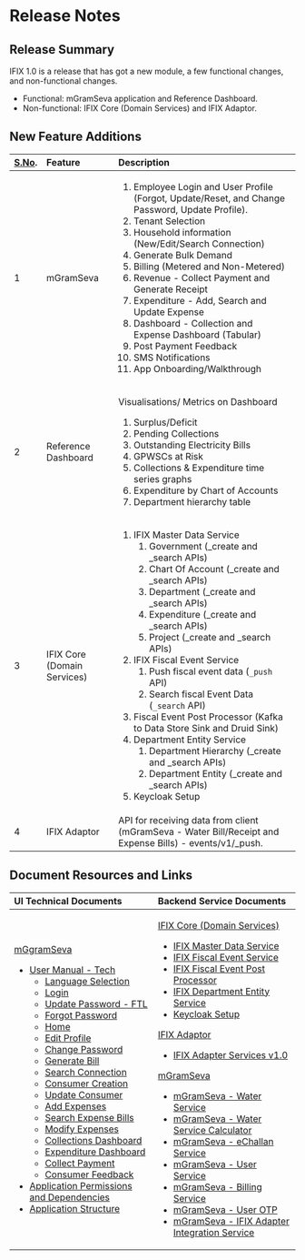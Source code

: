 # Release Notes

## Release Summary

IFIX 1.0 is a release that has got a new module, a few functional changes, and non-functional changes.

* Functional: mGramSeva application and Reference Dashboard.
* Non-functional: IFIX Core \(Domain Services\) and IFIX Adaptor.

## New ‌Feature Additions

<table>
  <thead>
    <tr>
      <th style="text-align:left"><a href="http://s.no/"><b>S.No</b></a><b>.</b>
      </th>
      <th style="text-align:left"><b>Feature</b>
      </th>
      <th style="text-align:left"><b>Description</b>
      </th>
    </tr>
  </thead>
  <tbody>
    <tr>
      <td style="text-align:left">1</td>
      <td style="text-align:left">mGramSeva</td>
      <td style="text-align:left">
        <ol>
          <li>Employee Login and User Profile (Forgot, Update/Reset, and Change Password,
            Update Profile).</li>
          <li>Tenant Selection</li>
          <li>Household information (New/Edit/Search Connection)</li>
          <li>Generate Bulk Demand</li>
          <li>Billing (Metered and Non-Metered)</li>
          <li>Revenue - Collect Payment and Generate Receipt</li>
          <li>Expenditure - Add, Search and Update Expense</li>
          <li>Dashboard - Collection and Expense Dashboard (Tabular)</li>
          <li>Post Payment Feedback</li>
          <li>SMS Notifications</li>
          <li>App Onboarding/Walkthrough</li>
        </ol>
      </td>
    </tr>
    <tr>
      <td style="text-align:left">2</td>
      <td style="text-align:left">Reference Dashboard</td>
      <td style="text-align:left">
        <p>Visualisations/ Metrics on Dashboard</p>
        <ol>
          <li>Surplus/Deficit</li>
          <li>Pending Collections</li>
          <li>Outstanding Electricity Bills</li>
          <li>GPWSCs at Risk</li>
          <li>Collections &amp; Expenditure time series graphs</li>
          <li>Expenditure by Chart of Accounts</li>
          <li>Department hierarchy table</li>
        </ol>
      </td>
    </tr>
    <tr>
      <td style="text-align:left">3</td>
      <td style="text-align:left">IFIX Core (Domain Services)</td>
      <td style="text-align:left">
        <ol>
          <li>IFIX Master Data Service
            <ol>
              <li>Government (_create and _search APIs)</li>
              <li>Chart Of Account (_create and _search APIs)</li>
              <li>Department (_create and _search APIs)</li>
              <li>Expenditure (_create and _search APIs)</li>
              <li>Project (_create and _search APIs)</li>
            </ol>
          </li>
          <li>IFIX Fiscal Event Service
            <ol>
              <li>Push fiscal event data (<code>_push</code> API)</li>
              <li>Search fiscal Event Data (<code>_search</code> API)</li>
            </ol>
          </li>
          <li>Fiscal Event Post Processor (Kafka to Data Store Sink and Druid Sink)</li>
          <li>Department Entity Service
            <ol>
              <li>Department Hierarchy (_create and _search APIs)</li>
              <li>Department Entity (_create and _search APIs)</li>
            </ol>
          </li>
          <li>Keycloak Setup</li>
        </ol>
      </td>
    </tr>
    <tr>
      <td style="text-align:left">4</td>
      <td style="text-align:left">IFIX Adaptor</td>
      <td style="text-align:left">API for receiving data from client (mGramSeva - Water Bill/Receipt and
        Expense Bills) - events/v1/_push.</td>
    </tr>
  </tbody>
</table>

## Document Resources and Links

<table>
  <thead>
    <tr>
      <th style="text-align:left"><b>UI Technical Documents</b>
      </th>
      <th style="text-align:left"><b>Backend Service Documents</b>
      </th>
    </tr>
  </thead>
  <tbody>
    <tr>
      <td style="text-align:left">
        <p><a href="../exemplar/mgramseva/">mGgramSeva</a>
        </p>
        <ul>
          <li> <a href="../exemplar/mgramseva/user-manual/tech-user-manual/">User Manual - Tech</a>
            <ul>
              <li><a href="../exemplar/mgramseva/user-manual/tech-user-manual/language-selection.md">Language Selection</a>
              </li>
              <li><a href="../exemplar/mgramseva/user-manual/tech-user-manual/login.md">Login</a>
              </li>
              <li><a href="../exemplar/mgramseva/user-manual/tech-user-manual/update-password-ftl.md">Update Password - FTL</a>
              </li>
              <li><a href="../exemplar/mgramseva/user-manual/tech-user-manual/forgot-password.md">Forgot Password</a>
              </li>
              <li><a href="../exemplar/mgramseva/user-manual/tech-user-manual/home.md">Home</a>
              </li>
              <li><a href="../exemplar/mgramseva/user-manual/tech-user-manual/edit-profile.md">Edit Profile</a>
              </li>
              <li><a href="../exemplar/mgramseva/user-manual/tech-user-manual/change-password.md">Change Password</a>
              </li>
              <li><a href="../exemplar/mgramseva/user-manual/tech-user-manual/generate-bill.md">Generate Bill</a>
              </li>
              <li><a href="../exemplar/mgramseva/user-manual/tech-user-manual/search-connection.md">Search Connection</a>
              </li>
              <li><a href="../exemplar/mgramseva/user-manual/tech-user-manual/consumer-details/create-consumer.md">Consumer Creation</a>
              </li>
              <li><a href="../exemplar/mgramseva/user-manual/tech-user-manual/consumer-details/update-consumer.md">Update Consumer</a>
              </li>
              <li><a href="../exemplar/mgramseva/user-manual/tech-user-manual/expenses/add-expenses.md">Add Expenses</a>
              </li>
              <li><a href="../exemplar/mgramseva/user-manual/tech-user-manual/expenses/search-expense-bills.md">Search Expense Bills</a>
              </li>
              <li><a href="../exemplar/mgramseva/user-manual/tech-user-manual/expenses/modify-expenses.md">Modify Expenses</a>
              </li>
              <li><a href="../exemplar/mgramseva/user-manual/tech-user-manual/dashboard/collections-dashboard.md">Collections Dashboard</a>
              </li>
              <li><a href="../exemplar/mgramseva/user-manual/tech-user-manual/dashboard/expenditure-dashboard.md">Expenditure Dashboard</a>
              </li>
              <li><a href="../exemplar/mgramseva/user-manual/tech-user-manual/collect-payment.md">Collect Payment</a>
              </li>
              <li><a href="../exemplar/mgramseva/user-manual/tech-user-manual/consumer-feedback.md">Consumer Feedback</a>
              </li>
            </ul>
          </li>
          <li><a href="../exemplar/mgramseva/user-manual/mgramseva-ui/application-permissions.md"> Application Permissions and Dependencies</a>
          </li>
          <li><a href="../exemplar/mgramseva/user-manual/tech-user-manual/application-structure.md">Application Structure</a>
          </li>
        </ul>
      </td>
      <td style="text-align:left">
        <p><a href="architecture/services/">IFIX Core (Domain Services)</a>
        </p>
        <ul>
          <li><a href="architecture/services/master-data-service.md">IFIX Master Data Service</a>
          </li>
          <li><a href="architecture/services/fiscal-event-service.md"> IFIX Fiscal Event Service</a>
          </li>
          <li><a href="architecture/services/untitled.md"> IFIX Fiscal Event Post Processor</a>
          </li>
          <li><a href="architecture/services/department-entity-service.md"> IFIX Department Entity Service</a>
          </li>
          <li><a href="architecture/services/keycloak-setup.md">Keycloak Setup</a>
          </li>
        </ul>
        <p><a href="../exemplar/ifix-adapter/">IFIX Adaptor</a>
        </p>
        <ul>
          <li><a href="../exemplar/ifix-adapter/adapter-services.md"> IFIX Adapter Services v1.0</a>
          </li>
        </ul>
        <p><a href="../exemplar/mgramseva/">mGramSeva</a>
        </p>
        <ul>
          <li><a href="../exemplar/mgramseva/user-manual/backend-services/water-services.md">mGramSeva - Water Service</a>
          </li>
          <li><a href="../exemplar/mgramseva/user-manual/backend-services/water-service-calculator.md">mGramSeva - Water Service Calculator</a>
          </li>
          <li><a href="../exemplar/mgramseva/user-manual/backend-services/e-challan-service.md">mGramSeva - eChallan Service</a>
          </li>
          <li><a href="../exemplar/mgramseva/user-manual/backend-services/user-service.md">mGramSeva - User Service</a>
          </li>
          <li><a href="../exemplar/mgramseva/user-manual/backend-services/billing-service.md">mGramSeva - Billing Service</a>
          </li>
          <li><a href="../exemplar/mgramseva/user-manual/backend-services/mgramseva-user-otp.md">mGramSeva - User OTP</a>
          </li>
          <li><a href="../exemplar/mgramseva/user-manual/backend-services/ifix-adapter-integration-service.md">mGramSeva - IFIX Adapter Integration Service</a>
          </li>
        </ul>
      </td>
    </tr>
  </tbody>
</table>

